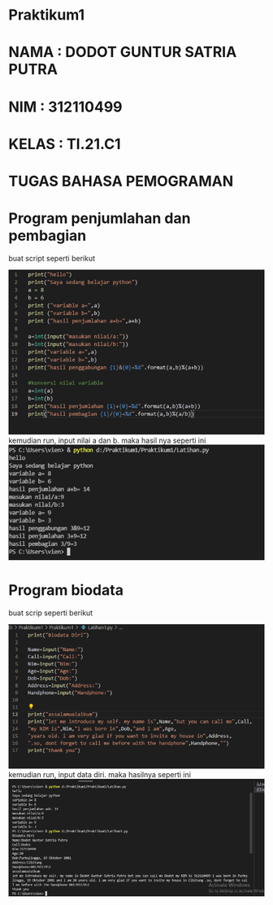 # Praktikum1
<h1> NAMA   :   DODOT GUNTUR SATRIA PUTRA <h1>
<h1> NIM    :   312110499 <h1>
<h1> KELAS  : TI.21.C1 <h1>
<h1> TUGAS BAHASA PEMOGRAMAN <h1>

# Program penjumlahan dan pembagian
<p> buat script seperti berikut <p>

![gambar 1](ss/ss1.png)
kemudian run, input nilai a dan b. maka hasil nya seperti ini
![gambar 2](ss/ss2.png)

# Program biodata
<p> buat scrip seperti berikut

![gambar 3](ss/ss3.png)
kemudian run, input data diri. maka hasilnya seperti ini
![gambar 4](ss/ss4.png)
